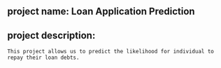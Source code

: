 ## project name: Loan Application Prediction

## project description:
    This project allows us to predict the likelihood for individual to repay their loan debts. 